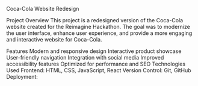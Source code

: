 Coca-Cola Website Redesign

Project Overview
This project is a redesigned version of the Coca-Cola website created for the Reimagine Hackathon. The goal was to modernize the user interface, enhance user experience, and provide a more engaging and interactive website for Coca-Cola.

Features
Modern and responsive design
Interactive product showcase
User-friendly navigation
Integration with social media
Improved accessibility features
Optimized for performance and SEO
Technologies Used
Frontend: HTML, CSS, JavaScript, React
Version Control: Git, GitHub
Deployment: 
